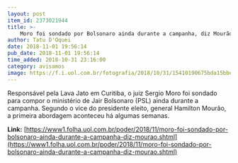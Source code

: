 ```yaml
---
layout: post
item_id: 2373021944
title: >-
    Moro foi sondado por Bolsonaro ainda durante a campanha, diz Mourão
author: Tatu D'Oquei
date: 2018-11-01 19:56:14
pub_date: 2018-11-01 19:56:14
time_added: 2018-10-31 23:16:00
category: avisamos
image: https://f.i.uol.com.br/fotografia/2018/10/31/15410190675bda15bbeb9a2_1541019067_3x2_rt.jpg
---
```


Responsável pela Lava Jato em Curitiba, o juiz Sergio Moro foi sondado para compor o ministério de Jair Bolsonaro (PSL) ainda durante a campanha. Segundo o vice do presidente eleito, general Hamilton Mourão, a primeira abordagem aconteceu há algumas semanas.

**Link:** [https://www1.folha.uol.com.br/poder/2018/11/moro-foi-sondado-por-bolsonaro-ainda-durante-a-campanha-diz-mourao.shtml](https://www1.folha.uol.com.br/poder/2018/11/moro-foi-sondado-por-bolsonaro-ainda-durante-a-campanha-diz-mourao.shtml)

